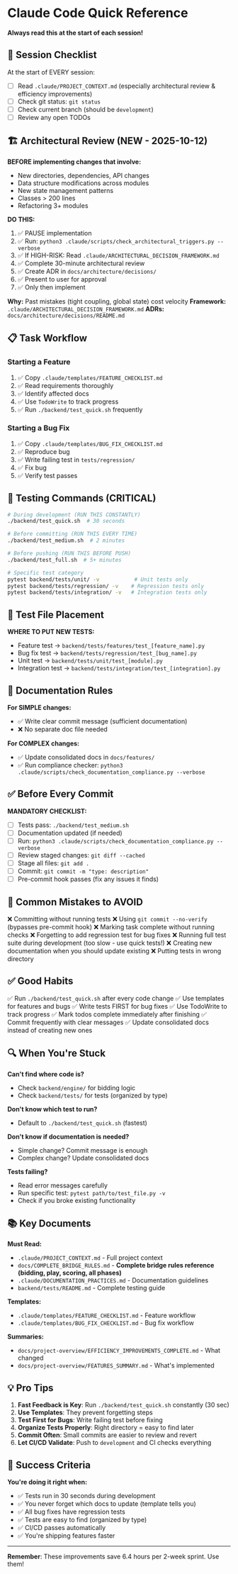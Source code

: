 # Claude Code Quick Reference

**Always read this at the start of each session!**

## 🎯 Session Checklist

At the start of EVERY session:
- [ ] Read `.claude/PROJECT_CONTEXT.md` (especially architectural review & efficiency improvements)
- [ ] Check git status: `git status`
- [ ] Check current branch (should be `development`)
- [ ] Review any open TODOs

## 🏗️ Architectural Review (NEW - 2025-10-12)

**BEFORE implementing changes that involve:**
- New directories, dependencies, API changes
- Data structure modifications across modules
- New state management patterns
- Classes > 200 lines
- Refactoring 3+ modules

**DO THIS:**
1. ✅ PAUSE implementation
2. ✅ Run: `python3 .claude/scripts/check_architectural_triggers.py --verbose`
3. ✅ If HIGH-RISK: Read `.claude/ARCHITECTURAL_DECISION_FRAMEWORK.md`
4. ✅ Complete 30-minute architectural review
5. ✅ Create ADR in `docs/architecture/decisions/`
6. ✅ Present to user for approval
7. ✅ Only then implement

**Why:** Past mistakes (tight coupling, global state) cost velocity
**Framework:** `.claude/ARCHITECTURAL_DECISION_FRAMEWORK.md`
**ADRs:** `docs/architecture/decisions/README.md`

## 📋 Task Workflow

### Starting a Feature
1. ✅ Copy `.claude/templates/FEATURE_CHECKLIST.md`
2. ✅ Read requirements thoroughly
3. ✅ Identify affected docs
4. ✅ Use `TodoWrite` to track progress
5. ✅ Run `./backend/test_quick.sh` frequently

### Starting a Bug Fix
1. ✅ Copy `.claude/templates/BUG_FIX_CHECKLIST.md`
2. ✅ Reproduce bug
3. ✅ Write failing test in `tests/regression/`
4. ✅ Fix bug
5. ✅ Verify test passes

## 🧪 Testing Commands (CRITICAL)

```bash
# During development (RUN THIS CONSTANTLY)
./backend/test_quick.sh  # 30 seconds

# Before committing (RUN THIS EVERY TIME)
./backend/test_medium.sh  # 2 minutes

# Before pushing (RUN THIS BEFORE PUSH)
./backend/test_full.sh  # 5+ minutes

# Specific test category
pytest backend/tests/unit/ -v           # Unit tests only
pytest backend/tests/regression/ -v    # Regression tests only
pytest backend/tests/integration/ -v   # Integration tests only
```

## 📁 Test File Placement

**WHERE TO PUT NEW TESTS:**
- Feature test → `backend/tests/features/test_[feature_name].py`
- Bug fix test → `backend/tests/regression/test_[bug_name].py`
- Unit test → `backend/tests/unit/test_[module].py`
- Integration test → `backend/tests/integration/test_[integration].py`

## 📝 Documentation Rules

**For SIMPLE changes:**
- ✅ Write clear commit message (sufficient documentation)
- ❌ No separate doc file needed

**For COMPLEX changes:**
- ✅ Update consolidated docs in `docs/features/`
- ✅ Run compliance checker: `python3 .claude/scripts/check_documentation_compliance.py --verbose`

## ✅ Before Every Commit

**MANDATORY CHECKLIST:**
- [ ] Tests pass: `./backend/test_medium.sh`
- [ ] Documentation updated (if needed)
- [ ] Run: `python3 .claude/scripts/check_documentation_compliance.py --verbose`
- [ ] Review staged changes: `git diff --cached`
- [ ] Stage all files: `git add .`
- [ ] Commit: `git commit -m "type: description"`
- [ ] Pre-commit hook passes (fix any issues it finds)

## 🚫 Common Mistakes to AVOID

❌ Committing without running tests
❌ Using `git commit --no-verify` (bypasses pre-commit hook)
❌ Marking task complete without running checks
❌ Forgetting to add regression test for bug fixes
❌ Running full test suite during development (too slow - use quick tests!)
❌ Creating new documentation when you should update existing
❌ Putting tests in wrong directory

## ✅ Good Habits

✅ Run `./backend/test_quick.sh` after every code change
✅ Use templates for features and bugs
✅ Write tests FIRST for bug fixes
✅ Use TodoWrite to track progress
✅ Mark todos complete immediately after finishing
✅ Commit frequently with clear messages
✅ Update consolidated docs instead of creating new ones

## 🔍 When You're Stuck

**Can't find where code is?**
- Check `backend/engine/` for bidding logic
- Check `backend/tests/` for tests (organized by type)

**Don't know which test to run?**
- Default to `./backend/test_quick.sh` (fastest)

**Don't know if documentation is needed?**
- Simple change? Commit message is enough
- Complex change? Update consolidated docs

**Tests failing?**
- Read error messages carefully
- Run specific test: `pytest path/to/test_file.py -v`
- Check if you broke existing functionality

## 📚 Key Documents

**Must Read:**
- `.claude/PROJECT_CONTEXT.md` - Full project context
- `docs/COMPLETE_BRIDGE_RULES.md` - **Complete bridge rules reference (bidding, play, scoring, all phases)**
- `.claude/DOCUMENTATION_PRACTICES.md` - Documentation guidelines
- `backend/tests/README.md` - Complete testing guide

**Templates:**
- `.claude/templates/FEATURE_CHECKLIST.md` - Feature workflow
- `.claude/templates/BUG_FIX_CHECKLIST.md` - Bug fix workflow

**Summaries:**
- `docs/project-overview/EFFICIENCY_IMPROVEMENTS_COMPLETE.md` - What changed
- `docs/project-overview/FEATURES_SUMMARY.md` - What's implemented

## 💡 Pro Tips

1. **Fast Feedback is Key**: Run `./backend/test_quick.sh` constantly (30 sec)
2. **Use Templates**: They prevent forgetting steps
3. **Test First for Bugs**: Write failing test before fixing
4. **Organize Tests Properly**: Right directory = easy to find later
5. **Commit Often**: Small commits are easier to review and revert
6. **Let CI/CD Validate**: Push to `development` and CI checks everything

## 🎯 Success Criteria

**You're doing it right when:**
- ✅ Tests run in 30 seconds during development
- ✅ You never forget which docs to update (template tells you)
- ✅ All bug fixes have regression tests
- ✅ Tests are easy to find (organized by type)
- ✅ CI/CD passes automatically
- ✅ You're shipping features faster

---

**Remember**: These improvements save 6.4 hours per 2-week sprint. Use them!

